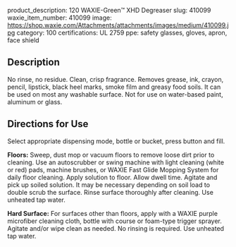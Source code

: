product_description: 120 WAXIE-Green™ XHD Degreaser
slug: 410099
waxie_item_number: 410099
image: https://shop.waxie.com/Attachments/attachments/images/medium/410099.jpg
category: 100
certifications:  UL 2759
ppe: safety glasses, gloves, apron, face shield

## Description
No rinse, no residue. Clean, crisp fragrance. Removes grease, ink, crayon, pencil, lipstick, black heel marks, smoke film and greasy food soils. It can be used on most any washable surface. Not for use on water-based paint, aluminum or glass.

## Directions for Use
Select appropriate dispensing mode, bottle or bucket, press button and fill.

**Floors:** Sweep, dust mop or vacuum floors to remove loose dirt prior to cleaning.
Use an autoscrubber or swing machine with light cleaning (white or red) pads, machine brushes, or WAXIE Fast Glide Mopping System for daily floor cleaning. Apply solution
to floor. Allow dwell time. Agitate and pick up soiled solution. It may be necessary depending on soil load to double scrub the surface. Rinse surface thoroughly after cleaning. Use unheated tap water.

**Hard Surface:** For surfaces other than floors, apply with a WAXIE purple microfiber cleaning cloth, bottle with course or foam-type trigger sprayer. Agitate and/or wipe clean as needed. No rinsing is required. Use unheated tap water.
